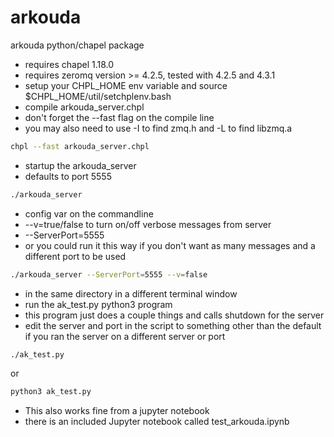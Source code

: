 # arkouda
arkouda python/chapel package

 * requires chapel 1.18.0
 * requires zeromq version >= 4.2.5, tested with 4.2.5 and 4.3.1
 * setup your CHPL_HOME env variable and source $CHPL_HOME/util/setchplenv.bash
 * compile arkouda_server.chpl
 * don't forget the --fast flag on the compile line
 * you may also need to use -I to find zmq.h and -L to find libzmq.a
```bash
chpl --fast arkouda_server.chpl
```
 * startup the arkouda_server
 * defaults to port 5555
```bash
./arkouda_server
```
 * config var on the commandline
  * --v=true/false to turn on/off verbose messages from server
  * --ServerPort=5555
 * or you could run it this way if you don't want as many messages
and a different port to be used
```bash
./arkouda_server --ServerPort=5555 --v=false
```
 * in the same directory in a different terminal window
 * run the ak_test.py python3 program
 * this program just does a couple things and calls shutdown for the server
 * edit the server and port in the script to something other than the
default if you ran the server on a different server or port
```bash
./ak_test.py
```
or
```bash
python3 ak_test.py
```
 * This also works fine from a jupyter notebook
 * there is an included Jupyter notebook called test_arkouda.ipynb

